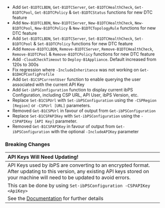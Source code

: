 - Add `Get-B1DTCLBDN`, `Get-B1DTCServer`, `Get-B1DTCHealthCheck`, `Get-B1DTCPool`, `Get-B1DTCPolicy` & `Get-B1DTCStatus` functions for new DTC feature
- Add `New-B1DTCLBDN`, `New-B1DTCServer`, `New-B1DTCHealthCheck`, `New-B1DTCPool`, `New-B1DTCPolicy` & `New-B1DTCTopologyRule` functions for new DTC feature
- Add `Set-B1DTCLBDN`, `Set-B1DTCServer`, `Set-B1DTCHealthCheck`, `Set-B1DTCPool` & `Set-B1DTCPolicy` functions for new DTC feature
- Add `Remove-B1DTCLBDN`, `Remove-B1DTCServer`, `Remove-B1DTCHealthCheck`, `Remove-B1DTCPool` & `Remove-B1DTCPolicy` functions for new DTC feature
- Add `-CloudCheckTimeout` to `Deploy-B1Appliance`. Default increased from 120s to 300s
- Fix regression where `-IncludeInheritance` was not working on `Get-B1DHCPConfigProfile`
- Add `Get-B1CSPCurrentUser` function to enable querying the user associated with the current API Key
- Add `Get-ibPSConfiguration` function to display current ibPS Configuration, including CSP URL, API User, ibPS Version, etc.
- Replace `Set-B1CSPUrl` with `Set-ibPSConfiguration` using the `-CSPRegion [Region]` or `-CSPUrl [URL]` parameters.
- Removed `Get-B1CSPUrl` in favour of output from `Get-ibPSConfiguration`
- Replace `Set-B1CSPAPIKey` with `Set-ibPSConfiguration` using the `-CSPAPIKey [API Key]` parameter.
- Removed `Get-B1CSPAPIKey` in favour of output from `Get-ibPSConfiguration` with the optional `-IncludeAPIKey` parameter

### Breaking Changes

|  **API Keys Will Need Updating!**  |
|:-------------------------|
| API Keys used by ibPS are converting to an encrypted format. After updating to this version, any existing API keys stored on your machine will need to be updated to avoid errors. |
| This can be done by using `Set-ibPSConfiguration -CSPAPIKey <ApiKey>` |
| See the <a href="https://ibps.readthedocs.io/en/latest/General/Set-ibPSConfiguration/">Documentation</a> for further details |
